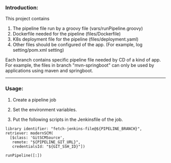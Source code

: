 ### Introduction:

This project contains 
1. The pipeline file run by a groovy file (vars/runPipeline.groovy)
2. Dockerfile needed for the pipeline (files/Dockerfile)
3. K8s deployment file for the pipeline (files/deployment.yaml)
4. Other files should be configured of the app. (For example, log setting/pom.xml setting)

Each branch contains specific pipeline file needed by CD of a kind of app. 
For example, the files in branch "mvn-springboot" can only be used by applications using maven and springboot.  

---
### Usage:

1. Create a pipeline job

2. Set the environment variables. 

3. Put the following scripts in the Jenkinsfile of the job.
```shell script
library identifier: "fetch-jenkins-file@${PIPELINE_BRANCH}", retriever: modernSCM(
  [$class: 'GitSCMSource',
   remote: "${PIPELINE_GIT_URL}",
   credentialsId: "${GIT_SSH_ID}"])

runPipeline([:])
```